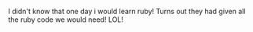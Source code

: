 I didn't know that one day i would learn ruby!
Turns out they had given all the ruby code we would need! LOL!
